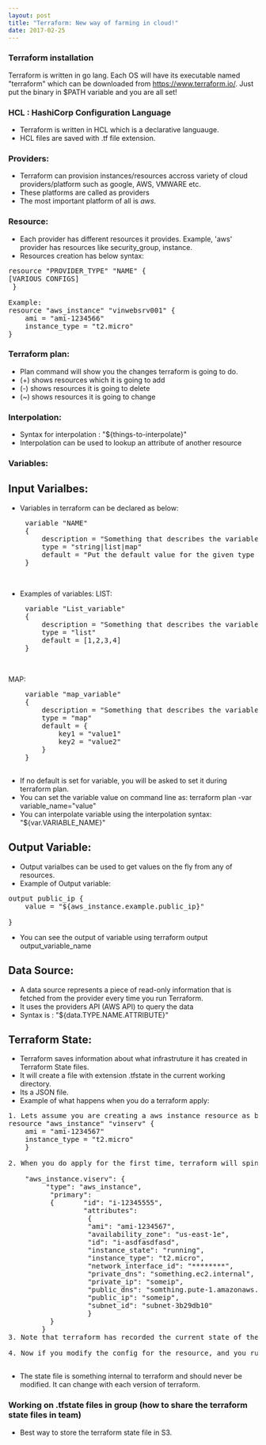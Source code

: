 ```yaml
---
layout: post
title: "Terraform: New way of farming in cloud!"
date: 2017-02-25
---
```


### Terraform installation

Terraform is written in go lang. Each OS will have its executable named "terraform" which can be downloaded from https://www.terraform.io/. Just put the binary in $PATH variable and you are all set!


### HCL : HashiCorp Configuration Language
- Terraform is written in HCL which is a declarative languauge.
- HCL files are saved with .tf file extension.

### Providers:
- Terraform can provision instances/resources accross variety of cloud providers/platform such as google, AWS, VMWARE etc.
- These platforms are called as providers
- The most important platform of all is *aws*.

### Resource:
- Each provider has different resources it provides. Example, 'aws' provider has resources like security_group, instance.
- Resources creation has below syntax:

<pre>
resource "PROVIDER_TYPE" "NAME" {
[VARIOUS CONFIGS]
 }

Example:
resource "aws_instance" "vinwebsrv001" {
	ami = "ami-1234566"
	instance_type = "t2.micro"
}
</pre> 

### Terraform plan:
- Plan command will show you the changes terraform is going to do.
- (+) shows resources which it is going to add
- (-) shows resources it is going to delete
- (~) shows resources it is going to change


### Interpolation:
- Syntax for interpolation : "${things-to-interpolate}"
- Interpolation can be used to lookup an attribute of another resource

### Variables:
## Input Varialbes:
- Variables in terraform can be declared as below:
<pre>
	variable "NAME"
 	{
 		description = "Something that describes the variable"
 		type = "string|list|map"
 		default = "Put the default value for the given type of varialbe" 
	}

 </pre>
- Examples of variables:
LIST:
<pre>
	variable "List_variable"
 	{
 		description = "Something that describes the variable"
 		type = "list"
 		default = [1,2,3,4]
	}

 </pre>

MAP:
<pre>
	variable "map_variable"
 	{
 		description = "Something that describes the variable"
 		type = "map"
 		default = {
 			key1 = "value1"
 			key2 = "value2"
 		}
	}
 </pre>

- If no default is set for variable, you will be asked to set it during terraform plan.
- You can set the variable value on command line as: terraform plan -var variable_name="value"
- You can interpolate variable using the interpolation syntax: "${var.VARIABLE_NAME}"

## Output Variable:
- Output varialbes can be used to get values on the fly from any of resources.
- Example of Output variable:
<pre>
output public_ip {
	value = "${aws_instance.example.public_ip}"

}
</pre>
- You can see the output of variable using terraform output output_variable_name

## Data Source:
- A data source represents a piece of read-only information that is fetched from the provider every time you run Terraform.
- It uses the providers API (AWS API) to query the data
- Syntax is : "${data.TYPE.NAME.ATTRIBUTE}"

## Terraform State:

- Terraform saves information about what infrastruture it has created in Terraform State files.
- It will create a file with extension .tfstate in the current working directory.
- Its a JSON file.
- Example of what happens when you do a terraform apply:
<pre>
1. Lets assume you are creating a aws instance resource as below:
resource "aws_instance" "vinserv" {
	ami = "ami-1234567"
	instance_type = "t2.micro"
	}

2. When you do apply for the first time, terraform will spin the instance and then update the terraform.tfstate file which is in json format as below:

	"aws_instance.viserv": {
	     "type": "aws_instance",
	      "primary": 
	      {       "id": "i-12345555",
	              "attributes": 
	               {
	               "ami": "ami-1234567",
	               "availability_zone": "us-east-1e",
	               "id": "i-asdfasdfasd",
	               "instance_state": "running",
	               "instance_type": "t2.micro",
	               "network_interface_id": "********",
	               "private_dns": "something.ec2.internal",
	               "private_ip": "someip",
	               "public_dns": "somthing.pute-1.amazonaws.com",
	               "public_ip": "someip",
	               "subnet_id": "subnet-3b29db10"
	               }
	      }
	    }
3. Note that terraform has recorded the current state of the aws instance resource name vinserv

4. Now if you modify the config for the resource, and you run terraform plan, it will compare the new config with .tfstate and show you what is changing/being modifies/added.

</pre>

- The state file is something internal to terraform and should never be modified. It can change with each version of terraform.

### Working on .tfstate files in group (how to share the terraform state files in team)

- Best way to store the terraform state file in S3.